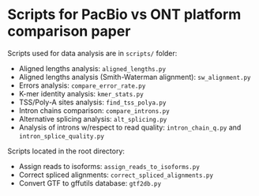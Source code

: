 # Scripts for PacBio vs ONT platform comparison paper

Scripts used for data analysis are in `scripts/` folder:
- Aligned lengths analysis: `aligned_lengths.py` 
- Aligned lengths analysis (Smith-Waterman alignment): `sw_alignment.py` 
- Errors analysis:  `compare_error_rate.py` 
- K-mer identity analysis: `kmer_stats.py` 
- TSS/Poly-A sites analysis: `find_tss_polya.py` 
- Intron chains comparison: `compare_introns.py` 
- Alternative splicing analysis: `alt_splicing.py` 
- Analysis of introns w/respect to read quality: `intron_chain_q.py` and `intron_splice_quality.py`

Scripts located in the root directory:
- Assign reads to isoforms: `assign_reads_to_isoforms.py`
- Correct spliced alignments: `correct_spliced_alignments.py`
- Convert GTF to gffutils database: `gtf2db.py`
